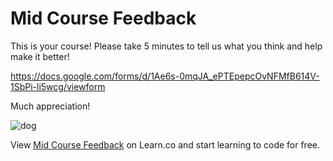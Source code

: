 # Mid Course Feedback

This is your course!  Please take 5 minutes to tell us what you think and help make it better!


https://docs.google.com/forms/d/1Ae6s-0mqJA_ePTEpepcOvNFMfB614V-1SbPi-li5wcg/viewform

Much appreciation!

![dog](http://www.explosion.com/wp-content/uploads/2014/07/5.jpg)


<p data-visibility='hidden'>View <a href='https://learn.co/lessons/pc-ios-midcourseFeedback' title='Mid Course Feedback'>Mid Course Feedback</a> on Learn.co and start learning to code for free.</p>
